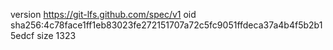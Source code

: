 version https://git-lfs.github.com/spec/v1
oid sha256:4c78face1ff1eb83023fe272151707a72c5fc9051ffdeca37a4b4f5b2b15edcf
size 1323
